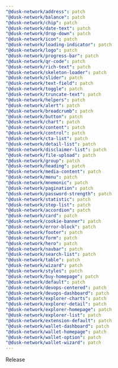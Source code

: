 ```yaml
---
"@dusk-network/address": patch
"@dusk-network/balance": patch
"@dusk-network/chip": patch
"@dusk-network/date-text": patch
"@dusk-network/drop-down": patch
"@dusk-network/icon": patch
"@dusk-network/loading-indicator": patch
"@dusk-network/logo": patch
"@dusk-network/progress-bar": patch
"@dusk-network/qr-code": patch
"@dusk-network/rich-text": patch
"@dusk-network/skeleton-loader": patch
"@dusk-network/slider": patch
"@dusk-network/text-field": patch
"@dusk-network/toggle": patch
"@dusk-network/truncate-text": patch
"@dusk-network/helpers": patch
"@dusk-network/alert": patch
"@dusk-network/breadcrumb": patch
"@dusk-network/button": patch
"@dusk-network/chart": patch
"@dusk-network/content": patch
"@dusk-network/control": patch
"@dusk-network/cta-list": patch
"@dusk-network/detail-list": patch
"@dusk-network/disclaimer-list": patch
"@dusk-network/file-upload": patch
"@dusk-network/group": patch
"@dusk-network/heading": patch
"@dusk-network/media-content": patch
"@dusk-network/menu": patch
"@dusk-network/mnemonic": patch
"@dusk-network/pagination": patch
"@dusk-network/password-strength": patch
"@dusk-network/statistic": patch
"@dusk-network/step-list": patch
"@dusk-network/accordion": patch
"@dusk-network/card": patch
"@dusk-network/cookie-banner": patch
"@dusk-network/error-block": patch
"@dusk-network/footer": patch
"@dusk-network/form": patch
"@dusk-network/hero": patch
"@dusk-network/navbar": patch
"@dusk-network/search-list": patch
"@dusk-network/table": patch
"@dusk-network/wizard": patch
"@dusk-network/styles": patch
"@dusk-network/buy-homepage": patch
"@dusk-network/default": patch
"@dusk-network/devops-centered": patch
"@dusk-network/devops-dashboard": patch
"@dusk-network/explorer-charts": patch
"@dusk-network/explorer-detail": patch
"@dusk-network/explorer-homepage": patch
"@dusk-network/explorer-list": patch
"@dusk-network/extension-default": patch
"@dusk-network/wallet-dashboard": patch
"@dusk-network/wallet-homepage": patch
"@dusk-network/wallet-option": patch
"@dusk-network/wallet-wizard": patch
---
```


Release
